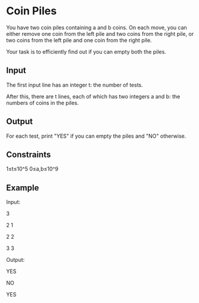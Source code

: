 # Coin Piles

You have two coin piles containing a and b coins. On each move, you can either remove one coin from the left pile and two coins from the right pile, or two coins from the left pile and one coin from the right pile.

Your task is to efficiently find out if you can empty both the piles.

Input
--
The first input line has an integer t: the number of tests.

After this, there are t lines, each of which has two integers a and b: the numbers of coins in the piles.

Output
--
For each test, print "YES" if you can empty the piles and "NO" otherwise.

Constraints
--
1≤t≤10^5 
0≤a,b≤10^9

Example
--
Input:

3

2 1

2 2

3 3

Output:

YES

NO

YES